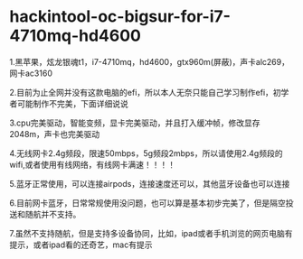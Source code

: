 # hackintool-oc-bigsur-for-i7-4710mq-hd4600
1.黑苹果，炫龙银魂t1，i7-4710mq，hd4600，gtx960m(屏蔽)，声卡alc269，网卡ac3160	



2.目前为止全网并没有这款电脑的efi，所以本人无奈只能自己学习制作efi，初学者可能制作不完美，下面详细说说



3.cpu完美驱动，智能变频，显卡完美驱动，并且打入缓冲帧，修改显存2048m，声卡也完美驱动



4.无线网卡2.4g频段，限速50mbps，5g频段2mbps，所以请使用2.4g频段的wifi,或者使用有线网络，有线网卡满速！！！！



5.蓝牙正常使用，可以连接airpods，连接速度还可以，其他蓝牙设备也可以连接



6.目前网卡蓝牙，日常常规使用没问题，也可以算是基本初步完美了，但是隔空投送和随航并不支持。



7.虽然不支持随航，但是支持多设备协同，比如，ipad或者手机浏览的网页电脑有提示，或者ipad看的还奇艺，mac有提示
